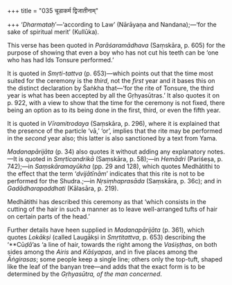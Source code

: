 +++
title = "035 चूडाकर्म द्विजातीनाम्"

+++
‘*Dharmataḥ*’—‘according to Law’ (Nārāyaṇa and Nandana);—‘for the sake
of spiritual merit’ (Kullūka).

This verse has been quoted in *Parāśaramādhava* (Saṃskāra, p. 605) for
the purpose of showing that even a boy who has not cut his teeth can be
‘one who has had Ids Tonsure performed.’

It is quoted in *Smṛti-tattva* (p. 653)—which points out that the time
most suited for the ceremony is the *third*, not the *first* year and it
bases this on the distinct declaration by Śaṅkha that—‘for the rite of
Tonsure, the third year is what has been accepted by all the
Gṛhyasūtras.’ It also quotes it on p. 922, with a view to show that the
time for the ceremony is not fixed, there being an option as to its
being done in the first, third, or even the fifth year.

It is quoted in *Vīramitrodaya* (Saṃskāra, p. 296), where it is
explained that the presence of the particle ‘vā,’ ‘or’, implies that the
rite may be performed in the *second* year also; this latter is also
sanctioned by a text from Yama.

*Madanapārijāta* (p. 34) also quotes it without adding any explanatory
notes.—It is quoted in *Smṛticandrikā* (Saṃskāra, p. 58);—in *Hemādri*
(Pariśeṣa, p. 742);—in *Saṃskāramayūkha* (pp. 29 and 128), which quotes
Medhātithi to the effect that the term ‘*dvijātīnām*’ indicates that
this rite is not to be performed for the Shudra.;—in *Nṛsiṃhaprasāda*
(Saṃskāra, p. 36c); and in *Gadādharapaddhati* (Kālasāra, p. 219).

Medhātithi has described this ceremony as that ‘which consists in the
cutting of the hair in such a manner as to leave well-arranged tufts of
hair on certain parts of the head.’

Further details have heen supplied in *Madanapārijāta* (p. 361), which
quotes *Lokākṣi* (called Laugākṣi in *Smṛtitattva*, p. 653) describing
the ‘**Cū*ḍā*’as ‘a line of hair, towards the right among the
*Vaśiṣṭhas*, on both sides among the *Airis* and *Kāśyapas*, and in five
places among the *Āṅgirasas*; some people keep a single line; others
only the top-tuft, shaped like the leaf of the banyan tree—and adds that
the exact form is to be determined by the *Gṛhyasūtra, of the man
concerned*.


